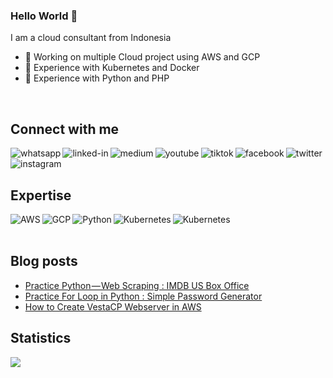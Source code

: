 ### Hello World 👋
I am a cloud consultant from Indonesia

- 🔭 Working on multiple Cloud project using AWS and GCP
- 🔭 Experience with Kubernetes and Docker
- 🔭 Experience with Python and PHP
<br>

## Connect with me
[<img align="left" alt="whatsapp" src="https://img.shields.io/badge/whatsapp-%25D366.svg?&style=for-the-badge&logo=whatsapp&logoColor=white" />](https://wa.me/6283807315770)
[<img align="left" alt="linked-in" src="https://img.shields.io/badge/linkedin-%230077B5.svg?&style=for-the-badge&logo=linkedin&logoColor=white" />](https://www.linkedin.com/in/nasir19noor)
[<img align="left" alt="medium" src="https://img.shields.io/badge/medium-%2312100E.svg?&style=for-the-badge&logo=medium&logoColor=white" />](https://nasir19noor.medium.com/)
[<img align="left" alt="youtube" src="https://img.shields.io/badge/youtube-%23B94E48.svg?&style=for-the-badge&logo=youtube&logoColor=white" />](https://www.youtube.com/channel/UCV3tja_sI4Q-arW-z4XXDmg)
[<img align="left" alt="tiktok" src="https://img.shields.io/badge/tiktok-%2312100E.svg?&style=for-the-badge&logo=tiktok&logoColor=white" />](https://tiktok.com/@nasir19noor)
[<img align="left" alt="facebook" src="https://img.shields.io/badge/facebook-%231877F2.svg?&style=for-the-badge&logo=facebook&logoColor=white" />](https://www.facebook.com/nasir19noor)
[<img align="left" alt="twitter" src="https://img.shields.io/badge/twitter-%231DA1F2.svg?&style=for-the-badge&logo=twitter&logoColor=white" />](https://twitter.com/nasir19noor)
[<img align="left" alt="instagram" src="https://img.shields.io/badge/instagram-%231DA1F2.svg?&style=for-the-badge&logo=instagram&logoColor=white" />](https://www.instagram.com/nasir19noor/)


<br>
<br>

## Expertise
<img align="left" alt="AWS" src="https://img.shields.io/badge/AWS-%FF990033?logo=amazon-aws&logoColor=white&style=for-the-badge"/>
<img align="left" alt="GCP" src="https://img.shields.io/badge/gcp-%23187FF0.svg?&style=for-the-badge&logo=google-cloud&logoColor=white" />
<img align="left" alt="Python" src="https://img.shields.io/badge/Python-%234e48b9.svg?&style=for-the-badge&logo=python&logoColor=white" />
<img align="left" alt="Kubernetes" src="https://img.shields.io/badge/Kubernetes-%234e48b9.svg?&style=for-the-badge&logo=kubernetes&logoColor=white" />
<img align="left" alt="Kubernetes" src="https://img.shields.io/badge/Terraform-%234e48b9.svg?&style=for-the-badge&logo=terraform&logoColor=white" />
<br>
<br>


## Blog posts
<!-- BLOG-POST-LIST:START -->
- [Practice Python — Web Scraping : IMDB US Box Office](https://nasirnooruddin.medium.com/practice-python-web-scraping-imdb-us-box-office-5c2fb9aec265?source=rss-841d64bda35b------2)
- [Practice For Loop in Python : Simple Password Generator](https://nasirnooruddin.medium.com/practice-for-loop-in-python-simple-password-generator-3d393c4e4284?source=rss-841d64bda35b------2)
- [How to Create VestaCP Webserver in AWS](https://nasirnooruddin.medium.com/how-to-create-vestacp-webserver-in-aws-ebe49b217e15?source=rss-841d64bda35b------2)
<!-- BLOG-POST-LIST:END -->

## Statistics
<img src="https://github-readme-stats.vercel.app/api?username=nasir19noor&theme=dark">


